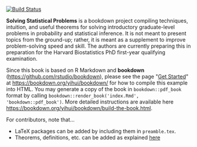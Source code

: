 [![Build Status](https://travis-ci.com/rstudio/bookdown-demo.svg?branch=master)](https://travis-ci.com/rstudio/bookdown-demo)

**Solving Statistical Problems** is a bookdown project compiling techniques, intuition, and useful theorems for solving introductory graduate-level problems in probability and statistical inference. It is not meant to present topics from the ground-up; rather, it is meant as a supplement to improve problem-solving speed and skill. The authors are currently preparing this in preparation for the Harvard Biostatistics PhD first-year qualifying examination. 

Since this book is based on R Markdown and **bookdown** (https://github.com/rstudio/bookdown), please see the page "[Get Started](https://bookdown.org/yihui/bookdown/get-started.html)" at https://bookdown.org/yihui/bookdown/ for how to compile this example into HTML. You may generate a copy of the book in `bookdown::pdf_book` format by calling `bookdown::render_book('index.Rmd', 'bookdown::pdf_book')`. More detailed instructions are available here https://bookdown.org/yihui/bookdown/build-the-book.html.

For contributors, note that...
- LaTeX packages can be added by including them in `preamble.tex`. 
- Theorems, definitions, etc. can be added as explained [here](https://bookdown.org/yihui/bookdown/markdown-extensions-by-bookdown.html)
